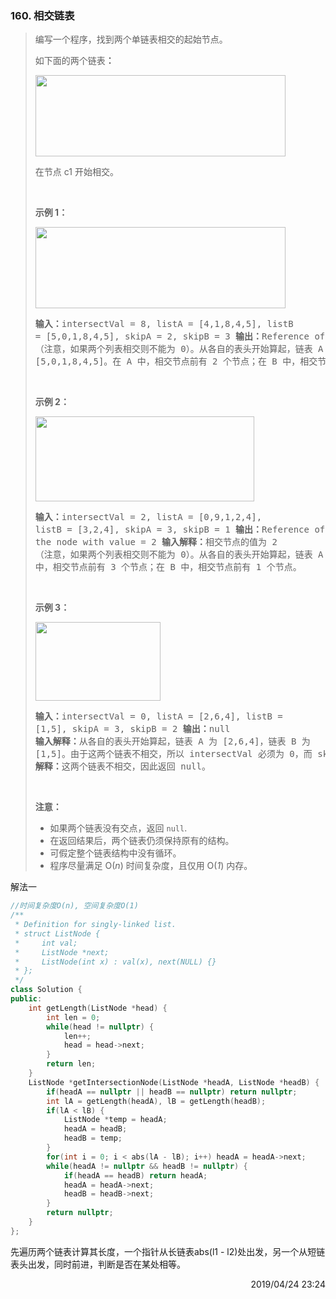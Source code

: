 ### 160. 相交链表

> <div class="content__2ebE"><p>编写一个程序，找到两个单链表相交的起始节点。</p>
> 
> <p>如下面的两个链表<strong>：</strong></p>
> 
> <p><a
> href="https://assets.leetcode-cn.com/aliyun-lc-upload/uploads/2018/12/14/160_statement.png"><img
> style="height: 130px; width: 400px;"
> src="https://assets.leetcode-cn.com/aliyun-lc-upload/uploads/2018/12/14/160_statement.png"
> alt=""></a></p>
> 
> <p>在节点 c1 开始相交。</p>
> 
> <p>&nbsp;</p>
> 
> <p><strong>示例 1：</strong></p>
> <p><a
> href="https://assets.leetcode.com/uploads/2018/12/13/160_example_1.png"><img
> style="height: 130px; width: 400px;"
> src="https://assets.leetcode-cn.com/aliyun-lc-upload/uploads/2018/12/14/160_example_1.png"
> alt=""></a></p>
> 
> <pre><strong>输入：</strong>intersectVal = 8, listA = [4,1,8,4,5], listB
> = [5,0,1,8,4,5], skipA = 2, skipB = 3 <strong>输出：</strong>Reference of the node with value = 8 <strong>输入解释：</strong>相交节点的值为 8
> （注意，如果两个列表相交则不能为 0）。从各自的表头开始算起，链表 A 为 [4,1,8,4,5]，链表 B 为
> [5,0,1,8,4,5]。在 A 中，相交节点前有 2 个节点；在 B 中，相交节点前有 3 个节点。 </pre>
> 
> <p>&nbsp;</p>
> 
> <p><strong>示例&nbsp;2：</strong></p>
> 
> <p><a
> href="https://assets.leetcode.com/uploads/2018/12/13/160_example_2.png"><img
> style="height: 136px; width: 350px;"
> src="https://assets.leetcode-cn.com/aliyun-lc-upload/uploads/2018/12/14/160_example_2.png"
> alt=""></a></p>
> 
> <pre><strong>输入：</strong>intersectVal&nbsp;= 2, listA = [0,9,1,2,4],
> listB = [3,2,4], skipA = 3, skipB = 1 <strong>输出：</strong>Reference of
> the node with value = 2 <strong>输入解释：</strong>相交节点的值为 2
> （注意，如果两个列表相交则不能为 0）。从各自的表头开始算起，链表 A 为 [0,9,1,2,4]，链表 B 为 [3,2,4]。在 A
> 中，相交节点前有 3 个节点；在 B 中，相交节点前有 1 个节点。 </pre>
> 
> <p>&nbsp;</p>
> 
> <p><strong>示例&nbsp;3：</strong></p>
> 
> <p><a
> href="https://assets.leetcode.com/uploads/2018/12/13/160_example_3.png"><img
> style="height: 126px; width: 200px;"
> src="https://assets.leetcode-cn.com/aliyun-lc-upload/uploads/2018/12/14/160_example_3.png"
> alt=""></a></p>
> 
> <pre><strong>输入：</strong>intersectVal = 0, listA = [2,6,4], listB =
> [1,5], skipA = 3, skipB = 2 <strong>输出：</strong>null
> <strong>输入解释：</strong>从各自的表头开始算起，链表 A 为 [2,6,4]，链表 B 为
> [1,5]。由于这两个链表不相交，所以 intersectVal 必须为 0，而 skipA 和 skipB 可以是任意值。
> <strong>解释：</strong>这两个链表不相交，因此返回 null。 </pre>
> 
> <p>&nbsp;</p>
> 
> <p><strong>注意：</strong></p>
> 
> <ul> 	<li>如果两个链表没有交点，返回 <code>null</code>.</li>
> 	<li>在返回结果后，两个链表仍须保持原有的结构。</li> 	<li>可假定整个链表结构中没有循环。</li> 	<li>程序尽量满足
> O(<em>n</em>) 时间复杂度，且仅用 O(<em>1</em>) 内存。</li> </ul> </div>

解法一
```cpp
//时间复杂度O(n), 空间复杂度O(1)
/**
 * Definition for singly-linked list.
 * struct ListNode {
 *     int val;
 *     ListNode *next;
 *     ListNode(int x) : val(x), next(NULL) {}
 * };
 */
class Solution {
public:
    int getLength(ListNode *head) {
        int len = 0;
        while(head != nullptr) {
            len++;
            head = head->next;
        }
        return len;
    }
    ListNode *getIntersectionNode(ListNode *headA, ListNode *headB) {
        if(headA == nullptr || headB == nullptr) return nullptr;
        int lA = getLength(headA), lB = getLength(headB);
        if(lA < lB) {
            ListNode *temp = headA;
            headA = headB;
            headB = temp;
        }
        for(int i = 0; i < abs(lA - lB); i++) headA = headA->next;
        while(headA != nullptr && headB != nullptr) {
            if(headA == headB) return headA;
            headA = headA->next;
            headB = headB->next;
        }
        return nullptr;
    }
};
```

先遍历两个链表计算其长度，一个指针从长链表abs(l1 - l2)处出发，另一个从短链表头出发，同时前进，判断是否在某处相等。

<div style="text-align: right">  2019/04/24 23:24   </div>